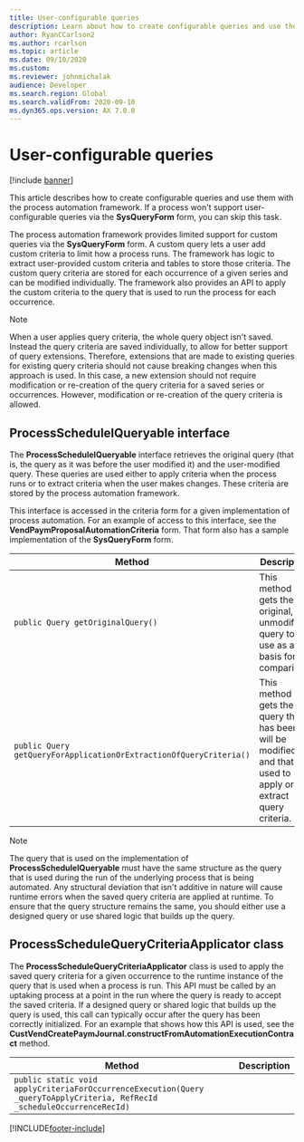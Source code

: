 ```yaml
---
title: User-configurable queries
description: Learn about how to create configurable queries and use them with the process automation framework, including overviews and code examples for various interfaces.
author: RyanCCarlson2
ms.author: rcarlson
ms.topic: article
ms.date: 09/10/2020
ms.custom:
ms.reviewer: johnmichalak
audience: Developer
ms.search.region: Global
ms.search.validFrom: 2020-09-10
ms.dyn365.ops.version: AX 7.0.0
---
```


# User-configurable queries

[!include [banner](../includes/banner.md)]

This article describes how to create configurable queries and use them with the process automation framework. If a process won't support user-configurable queries via the **SysQueryForm** form, you can skip this task.

The process automation framework provides limited support for custom queries via the **SysQueryForm** form. A custom query lets a user add custom criteria to limit how a process runs. The framework has logic to extract user-provided custom criteria and tables to store those criteria. The custom query criteria are stored for each occurrence of a given series and can be modified individually. The framework also provides an API to apply the custom criteria to the query that is used to run the process for each occurrence.

> [!NOTE]
> When a user applies query criteria, the whole query object isn't saved. Instead the query criteria are saved individually, to allow for better support of query extensions. Therefore, extensions that are made to existing queries for existing query criteria should not cause breaking changes when this approach is used. In this case, a new extension should not require modification or re-creation of the query criteria for a saved series or occurrences. However, modification or re-creation of the query criteria is allowed.

## ProcessScheduleIQueryable interface

The **ProcessScheduleIQueryable** interface retrieves the original query (that is, the query as it was before the user modified it) and the user-modified query. These queries are used either to apply criteria when the process runs or to extract criteria when the user makes changes. These criteria are stored by the process automation framework.

This interface is accessed in the criteria form for a given implementation of process automation. For an example of access to this interface, see the **VendPaymProposalAutomationCriteria** form. That form also has a sample implementation of the **SysQueryForm** form.

| Method | Description |
|---|---|
| `public Query getOriginalQuery()` | This method gets the original, unmodified query to use as a basis for comparison. |
| `public Query getQueryForApplicationOrExtractionOfQueryCriteria()` | This method gets the query that has been or will be modified, and that is used to apply or extract query criteria. |

> [!NOTE]
> The query that is used on the implementation of **ProcessScheduleIQueryable** must have the same structure as the query that is used during the run of the underlying process that is being automated. Any structural deviation that isn't additive in nature will cause runtime errors when the saved query criteria are applied at runtime. To ensure that the query structure remains the same, you should either use a designed query or use shared logic that builds up the query.

## ProcessScheduleQueryCriteriaApplicator class

The **ProcessScheduleQueryCriteriaApplicator** class is used to apply the saved query criteria for a given occurrence to the runtime instance of the query that is used when a process is run. This API must be called by an uptaking process at a point in the run where the query is ready to accept the saved criteria. If a designed query or shared logic that builds up the query is used, this call can typically occur after the query has been correctly initialized. For an example that shows how this API is used, see the **CustVendCreatePaymJournal.constructFromAutomationExecutionContract** method.

| Method | Description |
|---|---|
| `public static void applyCriteriaForOccurrenceExecution(Query _queryToApplyCriteria, RefRecId _scheduleOccurrenceRecId)` | |


[!INCLUDE[footer-include](../../../includes/footer-banner.md)]
